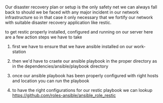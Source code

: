 
Our disaster recovery plan or setup is the only safety net we can always fall back to should we be faced with any major incident 
in our network infrastructure so in that case it only necessary that we fortify our network with suitable disaster recovery application
like restic.

to get restic properly installed, configured and running on our server here are a few action steps we have to take 

1. first we have to ensure that we have ansible installed on our work-station

2. then we'd have to craete our ansible playbook in the proper directory as in the dependencies/ansible/playbook directory

3. once our ansible playbook has been properly configured with right hosts and location you can run the playbook

4. to have the right configurations for our restic playbook we can lookup https://github.com/roles-ansible/ansible_role_restic 
   
      
